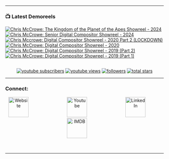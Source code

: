 
---
### 📺 Latest Demoreels
<!-- BEGIN YOUTUBE-CARDS -->
[![Chris McCrowe: The Kingdom of the Planet of the Apes Showreel - 2024](https://ytcards.demolab.com/?id=I7GzTtd3C8k&title=Chris+McCrowe%3A+The+Kingdom+of+the+Planet+of+the+Apes+Showreel+-+2024&lang=en&timestamp=1722819888&background_color=%230d1117&title_color=%23ffffff&stats_color=%23dedede&max_title_lines=1&width=250&border_radius=5 "Chris McCrowe: The Kingdom of the Planet of the Apes Showreel - 2024")](https://www.youtube.com/watch?v=I7GzTtd3C8k)
[![Chris McCrowe: Senior Digital Compositor Showreel - 2024](https://ytcards.demolab.com/?id=LACk3xRt6yM&title=Chris+McCrowe%3A+Senior+Digital+Compositor+Showreel+-+2024&lang=en&timestamp=1704676538&background_color=%230d1117&title_color=%23ffffff&stats_color=%23dedede&max_title_lines=1&width=250&border_radius=5 "Chris McCrowe: Senior Digital Compositor Showreel - 2024")](https://www.youtube.com/watch?v=LACk3xRt6yM)
[![Chris Mccrowe: Digital Compositor Showreel - 2020 Part 2 (LOCKDOWN)](https://ytcards.demolab.com/?id=AqLJoRKzYKg&title=Chris+Mccrowe%3A+Digital+Compositor+Showreel+-+2020+Part+2+%28LOCKDOWN%29&lang=en&timestamp=1704675722&background_color=%230d1117&title_color=%23ffffff&stats_color=%23dedede&max_title_lines=1&width=250&border_radius=5 "Chris Mccrowe: Digital Compositor Showreel - 2020 Part 2 (LOCKDOWN)")](https://www.youtube.com/watch?v=AqLJoRKzYKg)
[![Chris McCrowe: Digital Compositor Showreel - 2020](https://ytcards.demolab.com/?id=bJvLfSdbEIw&title=Chris+McCrowe%3A+Digital+Compositor+Showreel+-+2020&lang=en&timestamp=1605328673&background_color=%230d1117&title_color=%23ffffff&stats_color=%23dedede&max_title_lines=1&width=250&border_radius=5 "Chris McCrowe: Digital Compositor Showreel - 2020")](https://www.youtube.com/watch?v=bJvLfSdbEIw)
[![Chris McCrowe: Digital Compositor Showreel - 2019 (Part 2)](https://ytcards.demolab.com/?id=5uoJkNCtY9E&title=Chris+McCrowe%3A+Digital+Compositor+Showreel+-+2019+%28Part+2%29&lang=en&timestamp=1580287955&background_color=%230d1117&title_color=%23ffffff&stats_color=%23dedede&max_title_lines=1&width=250&border_radius=5 "Chris McCrowe: Digital Compositor Showreel - 2019 (Part 2)")](https://www.youtube.com/watch?v=5uoJkNCtY9E)
[![Chris McCrowe: Digital Compositor Showreel - 2019 (Part 1)](https://ytcards.demolab.com/?id=WO7ukfSXHgE&title=Chris+McCrowe%3A+Digital+Compositor+Showreel+-+2019+%28Part+1%29&lang=en&timestamp=1569014917&background_color=%230d1117&title_color=%23ffffff&stats_color=%23dedede&max_title_lines=1&width=250&border_radius=5 "Chris McCrowe: Digital Compositor Showreel - 2019 (Part 1)")](https://www.youtube.com/watch?v=WO7ukfSXHgE)
<!-- END YOUTUBE-CARDS -->
<p align="center">
<br />
    <a href="https://www.youtube.com/ChrisMcCrowe?sub_confirmation=1"><img alt="youtube subscribers" title="Subscribe to my YouTube channel" src="https://custom-icon-badges.demolab.com/youtube/channel/subscribers/UCxz51-sy9y_XTngzrAjJ4mA?color=a14343&label=SUBSCRIBE&logo=video&logoColor=white&style=for-the-badge&labelColor=292929"/></a> 
    <a href="https://www.youtube.com/ChrisMcCrowe"><img alt="youtube views" title="YouTube views" src="https://custom-icon-badges.demolab.com/youtube/channel/views/UCxz51-sy9y_XTngzrAjJ4mA?color=b07131&logo=eye&logoColor=white&style=for-the-badge&labelColor=292929"/></a> 
    <a href="https://github.com/cmccrowe?tab=followers"><img alt="followers" title="Follow me on Github" src="https://custom-icon-badges.demolab.com/github/followers/cmccrowe?color=3a4ac2&labelColor=292929&style=for-the-badge&logo=person-add&label=Follow&logoColor=white"/></a>
    <a href="https://github.com/cmccrowe?tab=repositories&sort=stargazers"><img alt="total stars" title="Total stars on GitHub" src="https://custom-icon-badges.demolab.com/github/stars/cmccrowe?color=2e9e42&style=for-the-badge&labelColor=292929&logo=star"/></a>
</p>

---

### Connect:

<!-- Social icons section -->
<p align="center">
   <a href="https://www.chrismccrowe.com/"><img width="64px" alt="Website" title="CHRISMCCROWE.COM" src="https://www.chrismccrowe.com/img/github/crow.png"/></a>
  &#8287;&#8287;&#8287;&#8287;&#8287; &#8287;&#8287;&#8287;&#8287;&#8287; &#8287;&#8287;&#8287;&#8287;&#8287; &#8287;&#8287;&#8287;&#8287;&#8287; &#8287;&#8287;&#8287;&#8287;&#8287;
   <a href="https://www.youtube.com/channel/UCxz51-sy9y_XTngzrAjJ4mA"><img width="64px" alt="Youtube" title="Youtube" src="https://www.chrismccrowe.com/img/github/youtube.png"/></a>
  &#8287;&#8287;&#8287;&#8287;&#8287; &#8287;&#8287;&#8287;&#8287;&#8287; &#8287;&#8287;&#8287;&#8287;&#8287; &#8287;&#8287;&#8287;&#8287;&#8287; &#8287;&#8287;&#8287;&#8287;&#8287;
  <a href="https://www.linkedin.com/in/chris-mccrowe-2795a028/"><img width="64px" alt="LinkedIn" title="LinkedIn" src="https://www.chrismccrowe.com/img/github/linkedin.png"/></a>
  &#8287;&#8287;&#8287;&#8287;&#8287; &#8287;&#8287;&#8287;&#8287;&#8287; &#8287;&#8287;&#8287;&#8287;&#8287; &#8287;&#8287;&#8287;&#8287;&#8287; &#8287;&#8287;&#8287;&#8287;&#8287;
  <a href="https://www.imdb.com/name/nm6120143/"><img height="64" alt="IMDB" title="IMDB" src="https://www.chrismccrowe.com/img/github/imdb_200.png"></a>
  &#8287;&#8287;&#8287;&#8287;&#8287; &#8287;&#8287;&#8287;&#8287;&#8287; &#8287;&#8287;&#8287;&#8287;&#8287; &#8287;&#8287;&#8287;&#8287;&#8287; &#8287;&#8287;&#8287;&#8287;&#8287;
 
</p>

<br/>

<!-- Social badges section -->
<!-- Badges with custom icons - https://github.com/DenverCoder1/custom-icon-badges -->
<!-- View counter - https://github.com/DenverCoder1/Simple-View-Counter -->
<!--
<p align="center">
  <a href="https://www.youtube.com/channel/UCxz51-sy9y_XTngzrAjJ4mA?sub_confirmation=1">
    <img alt="youtube subscribers" title="Subscribe to my YouTube channel" src="https://freshidea.com/jonah/app/youtube-stats-badges/subscribers-badge.php"/></a>
  <a href="https://www.youtube.com/c/DevProTips">
    <img alt="youtube views" title="YouTube views" src="https://freshidea.com/jonah/app/youtube-stats-badges/view-count-badge.php"/></a> 
  <a href="https://github.com/DenverCoder1?tab=repositories&sort=stargazers">
    <img alt="total stars" title="Total stars on GitHub" src="https://custom-icon-badges.demolab.com/github/stars/DenverCoder1?color=55960c&style=for-the-badge&labelColor=488207&logo=star"/></a>
  <a href="https://github.com/DenverCoder1?tab=followers">
    <img alt="followers" title="Follow me on Github" src="https://custom-icon-badges.demolab.com/github/followers/DenverCoder1?color=236ad3&labelColor=1155ba&style=for-the-badge&logo=person-add&label=Follow&logoColor=white"/></a>
  <a href="https://github.com/DenverCoder1/Simple-View-Counter">
    <img alt="views" title="GitHub profile views" src="https://freshidea.com/jonah/app/DenverCoder1-profile-views"/></a>
</p>
-->


---



[website]: https://chrismccrowe.com
[youtube]: https://www.youtube.com/user/ChrisMcCrowe
[linkedin]: https://www.linkedin.com/in/chris-mccrowe-2795a028/
[imdb]: http://www.imdb.me/chrismccrowe
